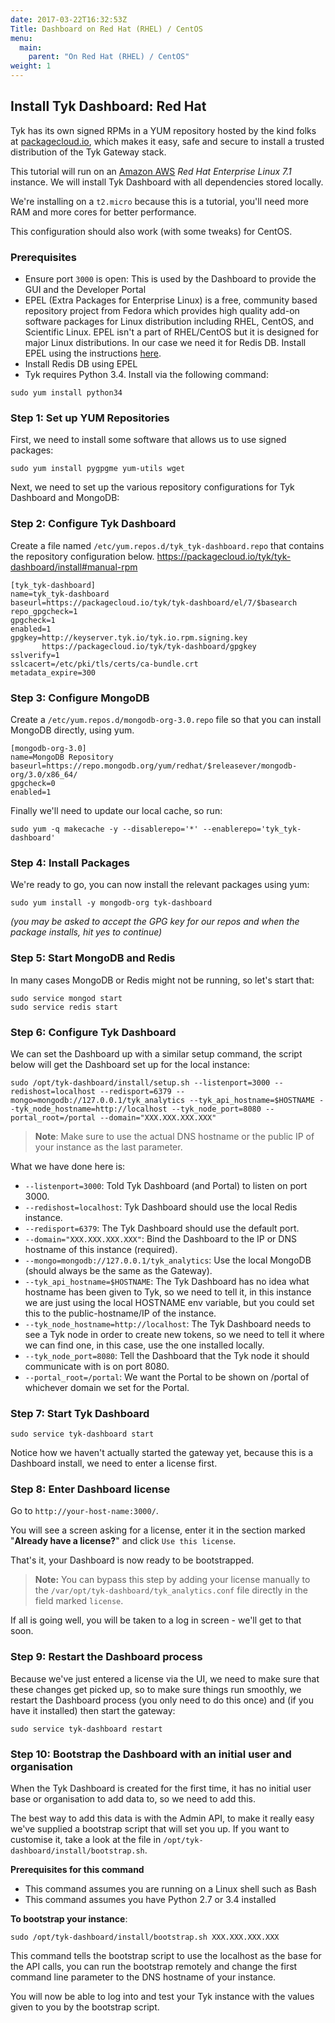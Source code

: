 ```yaml
---
date: 2017-03-22T16:32:53Z
Title: Dashboard on Red Hat (RHEL) / CentOS
menu:
  main:
    parent: "On Red Hat (RHEL) / CentOS"
weight: 1 
---
```



## <a name="install-dashboard"></a>Install Tyk Dashboard: Red Hat

Tyk has its own signed RPMs in a YUM repository hosted by the kind folks at [packagecloud.io][1], which makes it easy, safe and secure to install a trusted distribution of the Tyk Gateway stack.

This tutorial will run on an [Amazon AWS][2] *Red Hat Enterprise Linux 7.1* instance. We will install Tyk Dashboard with all dependencies stored locally.

We're installing on a `t2.micro` because this is a tutorial, you'll need more RAM and more cores for better performance.

This configuration should also work (with some tweaks) for CentOS.

### Prerequisites

*   Ensure port `3000` is open: This is used by the Dashboard to provide the GUI and the Developer Portal
*   EPEL (Extra Packages for Enterprise Linux) is a free, community based repository project from Fedora which provides high quality add-on software packages for Linux distribution including RHEL, CentOS, and Scientific Linux. EPEL isn't a part of RHEL/CentOS but it is designed for major Linux distributions. In our case we need it for Redis DB. Install EPEL using the instructions [here][3].
*   Install Redis DB using EPEL
*   Tyk requires Python 3.4. Install via the following command:

```{.copyWrapper}
sudo yum install python34
```

### Step 1: Set up YUM Repositories

First, we need to install some software that allows us to use signed packages:
```{.copyWrapper}
sudo yum install pygpgme yum-utils wget
```


Next, we need to set up the various repository configurations for Tyk Dashboard and MongoDB:

### Step 2: Configure Tyk Dashboard

Create a file named `/etc/yum.repos.d/tyk_tyk-dashboard.repo` that contains the repository configuration below. https://packagecloud.io/tyk/tyk-dashboard/install#manual-rpm
```{.copyWrapper}
[tyk_tyk-dashboard]
name=tyk_tyk-dashboard
baseurl=https://packagecloud.io/tyk/tyk-dashboard/el/7/$basearch
repo_gpgcheck=1
gpgcheck=1
enabled=1
gpgkey=http://keyserver.tyk.io/tyk.io.rpm.signing.key
       https://packagecloud.io/tyk/tyk-dashboard/gpgkey
sslverify=1
sslcacert=/etc/pki/tls/certs/ca-bundle.crt
metadata_expire=300
```

### Step 3: Configure MongoDB

Create a `/etc/yum.repos.d/mongodb-org-3.0.repo` file so that you can install MongoDB directly, using yum.
```{.copyWrapper}
[mongodb-org-3.0]
name=MongoDB Repository
baseurl=https://repo.mongodb.org/yum/redhat/$releasever/mongodb-org/3.0/x86_64/
gpgcheck=0
enabled=1
```

Finally we'll need to update our local cache, so run:
```{.copyWrapper}
sudo yum -q makecache -y --disablerepo='*' --enablerepo='tyk_tyk-dashboard'
```

### Step 4: Install Packages

We're ready to go, you can now install the relevant packages using yum:
```{.copyWrapper}
sudo yum install -y mongodb-org tyk-dashboard
```

*(you may be asked to accept the GPG key for our repos and when the package installs, hit yes to continue)*

### Step 5: Start MongoDB and Redis

In many cases MongoDB or Redis might not be running, so let's start that:
```{.copyWrapper}
sudo service mongod start
sudo service redis start
```

### Step 6: Configure Tyk Dashboard

We can set the Dashboard up with a similar setup command, the script below will get the Dashboard set up for the local instance:
```{.copyWrapper}
sudo /opt/tyk-dashboard/install/setup.sh --listenport=3000 --redishost=localhost --redisport=6379 --mongo=mongodb://127.0.0.1/tyk_analytics --tyk_api_hostname=$HOSTNAME --tyk_node_hostname=http://localhost --tyk_node_port=8080 --portal_root=/portal --domain="XXX.XXX.XXX.XXX"
```

> **Note**: Make sure to use the actual DNS hostname or the public IP of your instance as the last parameter.

What we have done here is:

*   `--listenport=3000`: Told Tyk Dashboard (and Portal) to listen on port 3000.
*   `--redishost=localhost`: Tyk Dashboard should use the local Redis instance.
*   `--redisport=6379`: The Tyk Dashboard should use the default port.
*   `--domain="XXX.XXX.XXX.XXX"`: Bind the Dashboard to the IP or DNS hostname of this instance (required).
*   `--mongo=mongodb://127.0.0.1/tyk_analytics`: Use the local MongoDB (should always be the same as the Gateway).
*   `--tyk_api_hostname=$HOSTNAME`: The Tyk Dashboard has no idea what hostname has been given to Tyk, so we need to tell it, in this instance we are just using the local HOSTNAME env variable, but you could set this to the public-hostname/IP of the instance.
*   `--tyk_node_hostname=http://localhost`: The Tyk Dashboard needs to see a Tyk node in order to create new tokens, so we need to tell it where we can find one, in this case, use the one installed locally.
*   `--tyk_node_port=8080`: Tell the Dashboard that the Tyk node it should communicate with is on port 8080.
*   `--portal_root=/portal`: We want the Portal to be shown on /portal of whichever domain we set for the Portal.

### Step 7: Start Tyk Dashboard
```{.copyWrapper}
sudo service tyk-dashboard start
```


Notice how we haven't actually started the gateway yet, because this is a Dashboard install, we need to enter a license first.

### Step 8: Enter Dashboard license

Go to `http://your-host-name:3000/`.

You will see a screen asking for a license, enter it in the section marked "**Already have a license?**" and click `Use this license`.

That's it, your Dashboard is now ready to be bootstrapped.

> **Note:** You can bypass this step by adding your license manually to the `/var/opt/tyk-dashboard/tyk_analytics.conf` file directly in the field marked `license`.

If all is going well, you will be taken to a log in screen - we'll get to that soon.

### Step 9: Restart the Dashboard process

Because we've just entered a license via the UI, we need to make sure that these changes get picked up, so to make sure things run smoothly, we restart the Dashboard process (you only need to do this once) and (if you have it installed) then start the gateway:
```{.copyWrapper}
sudo service tyk-dashboard restart 
```

### Step 10: Bootstrap the Dashboard with an initial user and organisation

When the Tyk Dashboard is created for the first time, it has no initial user base or organisation to add data to, so we need to add this.

The best way to add this data is with the Admin API, to make it really easy we've supplied a bootstrap script that will set you up. If you want to customise it, take a look at the file in `/opt/tyk-dashboard/install/bootstrap.sh`.

**Prerequisites for this command**

*   This command assumes you are running on a Linux shell such as Bash
*   This command assumes you have Python 2.7 or 3.4 installed

**To bootstrap your instance**:

```{.copyWrapper}
sudo /opt/tyk-dashboard/install/bootstrap.sh XXX.XXX.XXX.XXX
```

This command tells the bootstrap script to use the localhost as the base for the API calls, you can run the bootstrap remotely and change the first command line parameter to the DNS hostname of your instance.

You will now be able to log into and test your Tyk instance with the values given to you by the bootstrap script.


 [1]: https://packagecloud.io
 [2]: http://aws.amazon.com
 [3]: http://fedoraproject.org/wiki/EPEL#How_can_I_use_these_extra_packages.3F
